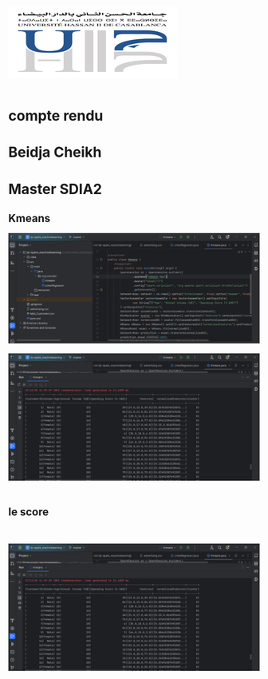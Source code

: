 <img src="images/img.png"><br><br>
<h2></h2>
<h1>compte rendu</h1>
<h1>Beidja Cheikh</h1>
<h1>Master SDIA2</h1>
<h2>Kmeans</h2>

<img src="images/img2.png"><br><br>
<img src="images/img1.png"><br><br>
<h2>le score</h2><br><br>
<img src="images/img1.png"><br><br>